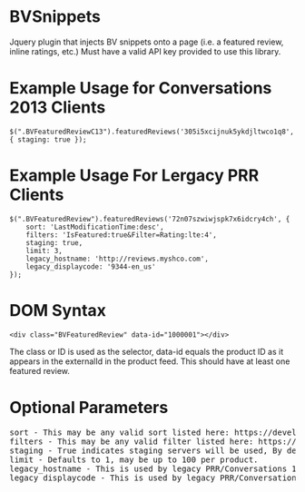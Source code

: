 BVSnippets
==========

Jquery plugin that injects BV snippets onto a page (i.e. a featured review, inline ratings, etc.)  Must have a valid API key provided to use this library.

Example Usage for Conversations 2013 Clients
============================================
```
$(".BVFeaturedReviewC13").featuredReviews('305i5xcijnuk5ykdjltwco1q8', { staging: true });
```

Example Usage For Lergacy PRR Clients
=====================================
```
$(".BVFeaturedReview").featuredReviews('72n07szwiwjspk7x6idcry4ch', {
	sort: 'LastModificationTime:desc',
	filters: 'IsFeatured:true&Filter=Rating:lte:4',
	staging: true,
	limit: 3,
	legacy_hostname: 'http://reviews.myshco.com',
	legacy_displaycode: '9344-en_us'
});
```

DOM Syntax
===================
```
<div class="BVFeaturedReview" data-id="1000001"></div>
```

The class or ID is used as the selector, data-id equals the product ID as it appears in the externalId in the product feed.  This should have at least one featured review.

Optional Parameters
===================
<pre>sort - This may be any valid sort listed here: https://developer.bazaarvoice.com/docs/read/Home
filters - This may be any valid filter listed here: https://developer.bazaarvoice.com/docs/read/Home
staging - True indicates staging servers will be used, By default this is False and production servers are used.
limit - Defaults to 1, may be up to 100 per product.
legacy_hostname - This is used by legacy PRR/Conversations 1.0 and 2.0 clients.  Leave this blank if provisioned on Conversations 2013.
legacy_displaycode - This is used by legacy PRR/Conversations 1.0 and 2.0 clients.  Leave this blank if provisioned on Conversations 2013.
</pre>
